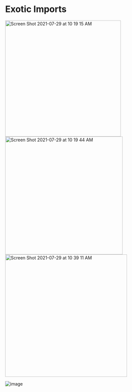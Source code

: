 # Exotic Imports

<img width="371" alt="Screen Shot 2021-07-29 at 10 19 15 AM" src="https://user-images.githubusercontent.com/75144406/127509445-5b75bdf6-6c2a-4b0b-bf92-7689b0529e1a.png">

<img width="377" alt="Screen Shot 2021-07-29 at 10 19 44 AM" src="https://user-images.githubusercontent.com/75144406/127510528-db321056-3e6c-4a2d-8ed2-517b57a38e30.png">

<img width="391" alt="Screen Shot 2021-07-29 at 10 39 11 AM" src="https://user-images.githubusercontent.com/75144406/127511980-7999313b-20fe-41c6-bf93-69eb607c212c.png">

![image](https://user-images.githubusercontent.com/75144406/129483373-e6310f6c-eb5f-42b3-a26a-281a1cc3a7c2.png)

